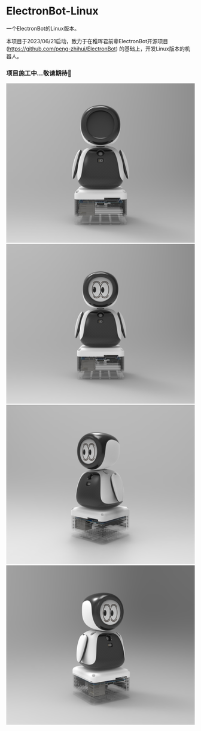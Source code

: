 <!--
 * @Author: Chengsen Dong 1034029664@qq.com
 * @Date: 2023-06-24 21:15:50
 * @LastEditors: Chengsen Dong 1034029664@qq.com
 * @LastEditTime: 2023-06-24 21:23:30
 * @FilePath: /ElectronBot-Linux/README.md
 * @Description: 这是默认设置,请设置`customMade`, 打开koroFileHeader查看配置 进行设置: https://github.com/OBKoro1/koro1FileHeader/wiki/%E9%85%8D%E7%BD%AE
-->
# ElectronBot-Linux
一个ElectronBot的Linux版本。

本项目于2023/06/21启动，致力于在稚晖君前辈ElectronBot开源项目 (https://github.com/peng-zhihui/ElectronBot) 的基础上，开发Linux版本的机器人。

### 项目施工中...敬请期待👷

![正面1](/img/Front1.jpg)
![正面2](/img/Front2.jpg)
![正面3](/img/Front3.jpg)
![正面4](/img/Front4.jpg)